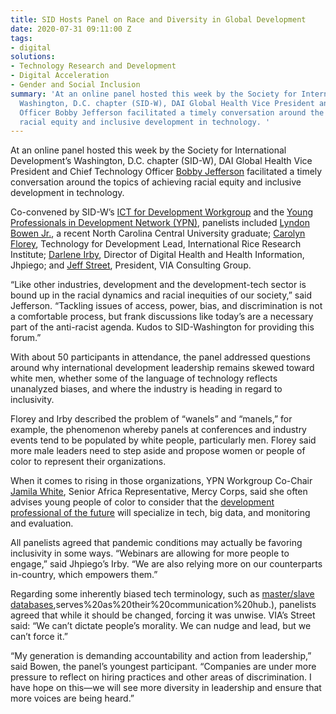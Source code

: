 ```yaml
---
title: SID Hosts Panel on Race and Diversity in Global Development
date: 2020-07-31 09:11:00 Z
tags:
- digital
solutions:
- Technology Research and Development
- Digital Acceleration
- Gender and Social Inclusion
summary: 'At an online panel hosted this week by the Society for International Development’s
  Washington, D.C. chapter (SID-W), DAI Global Health Vice President and Chief Technology
  Officer Bobby Jefferson facilitated a timely conversation around the topics of achieving
  racial equity and inclusive development in technology. '
---
```


At an online panel hosted this week by the Society for International Development’s Washington, D.C. chapter (SID-W), DAI Global Health Vice President and Chief Technology Officer [Bobby Jefferson](https://www.dai.com/who-we-are/our-team/bobby-jefferson) facilitated a timely conversation around the topics of achieving racial equity and inclusive development in technology. 

Co-convened by SID-W’s [ICT for Development Workgroup](https://sidw.org/workgroups/information-communications-technologies-ict-development) and the [Young Professionals in Development Network (YPN)](https://sidw.org/workgroups/young-professionals-development-network-ypn), panelists included [Lyndon Bowen Jr.](https://www.linkedin.com/in/lyndonbowen/), a recent North Carolina Central University graduate; [Carolyn Florey](https://www.linkedin.com/in/carolynf/?originalSubdomain=ph), Technology for Development Lead, International Rice Research Institute; [Darlene Irby](https://www.linkedin.com/in/darlene-irby-36480132/), Director of Digital Health and Health Information, Jhpiego; and [Jeff Street](https://www.linkedin.com/in/jeff-street-38b92618/), President, VIA Consulting Group.

“Like other industries, development and the development-tech sector is bound up in the racial dynamics and racial inequities of our society,” said Jefferson. “Tackling issues of access, power, bias, and discrimination is not a comfortable process, but frank discussions like today’s are a necessary part of the anti-racist agenda. Kudos to SID-Washington for providing this forum.” 

With about 50 participants in attendance, the panel addressed questions around why international development leadership remains skewed toward white men, whether some of the language of technology reflects unanalyzed biases, and where the industry is heading in regard to inclusivity. 

Florey and Irby described the problem of “wanels” and “manels,” for example, the phenomenon whereby panels at conferences and industry events tend to be populated by white people, particularly men. Florey said more male leaders need to step aside and propose women or people of color to represent their organizations. 

When it comes to rising in those organizations, YPN Workgroup Co-Chair [Jamila White](https://www.linkedin.com/in/jamilawhitedc/), Senior Africa Representative, Mercy Corps, said she often advises young people of color to consider that the [development professional of the future](https://www.devex.com/news/what-it-will-take-to-be-a-next-generation-development-professional-92764) will specialize in tech, big data, and monitoring and evaluation. 

All panelists agreed that pandemic conditions may actually be favoring inclusivity in some ways. “Webinars are allowing for more people to engage,” said Jhpiego’s Irby. “We are also relying more on our counterparts in-country, which empowers them.”

Regarding some inherently biased tech terminology, such as [master/slave databases](https://en.wikipedia.org/wiki/Master/slave_(technology)#:~:text=July%202020),serves%20as%20their%20communication%20hub.), panelists agreed that while it should be changed, forcing it was unwise. VIA’s Street said: “We can’t dictate people’s morality. We can nudge and lead, but we can’t force it.”

“My generation is demanding accountability and action from leadership,” said Bowen, the panel’s youngest participant. “Companies are under more pressure to reflect on hiring practices and other areas of discrimination. I have hope on this—we will see more diversity in leadership and ensure that more voices are being heard.”